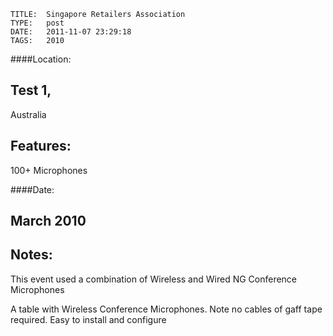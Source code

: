     
    TITLE: 	Singapore Retailers Association	
    TYPE: 	post	
    DATE: 	2011-11-07 23:29:18	
    TAGS: 	2010	


####Location:




## Test 1,


Australia

## Features:


100+ Microphones


####Date:




## March 2010
## Notes:


This event used a combination of Wireless and Wired NG Conference Microphones







A table with Wireless Conference Microphones.
Note no cables of gaff tape required. Easy to install and configure



